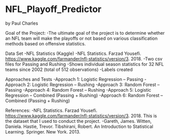 # NFL_Playoff_Predictor

by Paul Charles

Goal of the Project:
-The ultimate goal of the project is to determine whether an NFL team will make the playoffs or not based on various classification methods based on offensive statistics.

Data Set
-NFL Statistics (Kaggle)
-NFL Statistics. Farzad Yousefi. https://www.kaggle.com/farmander/nfl-statistics/version/3. 2018. 
-Two csv files for Passing and Rushing
-Shows individual season statistics for 32 NFL teams since 2002 (total of 512 observations)
-Labels created

Approaches and Tests
-Approach 1: Logistic Regression – Passing
-Approach 2: Logistic Regression – Rushing
-Approach 3: Random Forest – Passing
-Approach 4: Random Forest – Rushing 
-Approach 5: Logistic Regression – Combined (Passing + Rushing)
-Approach 6: Random Forest – Combined (Passing + Rushing)

References:
-NFL Statistics. Farzad Yousefi. https://www.kaggle.com/farmander/nfl-statistics/version/3. 2018. This is the dataset that I used to conduct the project.
-Gareth, James. Witten, Daniela. Hastie, Trevor. Tibshirani, Robert. An Introduction to Statistical Learning. Springer. New York. 2013.
